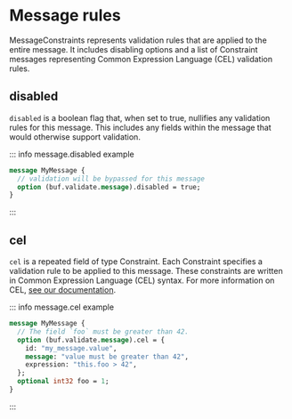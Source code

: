 # Message rules

MessageConstraints represents validation rules that are applied to the entire message. It includes disabling options and a list of Constraint messages representing Common Expression Language (CEL) validation rules.

## disabled

`disabled` is a boolean flag that, when set to true, nullifies any validation rules for this message. This includes any fields within the message that would otherwise support validation.

::: info message.disabled example

```proto
message MyMessage {
  // validation will be bypassed for this message
  option (buf.validate.message).disabled = true;
}
```

:::

## cel

`cel` is a repeated field of type Constraint. Each Constraint specifies a validation rule to be applied to this message. These constraints are written in Common Expression Language (CEL) syntax. For more information on CEL, [see our documentation](https://github.com/bufbuild/protovalidate/blob/main/docs/cel.md).

::: info message.cel example

```proto
message MyMessage {
  // The field `foo` must be greater than 42.
  option (buf.validate.message).cel = {
    id: "my_message.value",
    message: "value must be greater than 42",
    expression: "this.foo > 42",
  };
  optional int32 foo = 1;
}
```

:::

